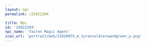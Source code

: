 ```yaml
---
layout: npc
permalink: /25022204

title: Npc
id: '25022204'
npc_name: 'Tairen Magic Agent'
icon_url: 'portrait/mob/21010075_m_tyrensoldierwandgreen_p.png'
---
```

